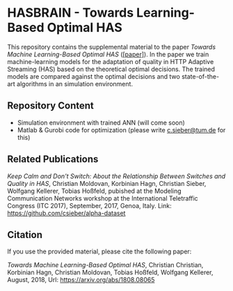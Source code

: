# HASBRAIN - Towards Learning-Based Optimal HAS

This repository contains the supplemental material to the paper *Towards Machine Learning-Based Optimal HAS* ([[paper]](https://arxiv.org/abs/1808.08065)). 
In the paper we train machine-learning models for the adaptation of quality in HTTP Adaptive Streaming (HAS) based on the theoretical optimal decisions. 
The trained models are compared against the optimal decisions and two state-of-the-art algorithms in an simulation environment.

## Repository Content

  * Simulation environment with trained ANN (will come soon)
  * Matlab & Gurobi code for optimization (please write c.sieber@tum.de for this)

## Related Publications

*Keep Calm and Don't Switch: About the Relationship Between Switches and Quality in HAS*, Christian Moldovan, Korbinian Hagn, Christian Sieber, Wolfgang Kellerer, Tobias Hoßfeld, pubished at the Modeling Communication Networks workshop at the International Teletraffic Congress (ITC 2017), September, 2017, Genoa, Italy. Link: https://github.com/csieber/alpha-dataset

## Citation

If you use the provided material, please cite the following paper:

*Towards Machine Learning-Based Optimal HAS*, Christian Christian, Korbinian Hagn, Christian Moldovan, Tobias Hoßfeld, Wolfgang Kellerer, August, 2018, Url: https://arxiv.org/abs/1808.08065
